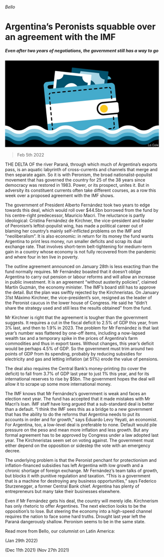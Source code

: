 ###### Bello

# Argentina’s Peronists squabble over an agreement with the IMF 

##### Even after two years of negotiations, the government still has a way to go 

![image](images/20220205_AMD001_0.jpg) 

> Feb 5th 2022 

THE DELTA OF the river Paraná, through which much of Argentina’s exports pass, is an aquatic labyrinth of cross-currents and channels that merge and then separate again. So it is with Peronism, the broad nationalist-populist movement that has governed the country for 25 of the 38 years since democracy was restored in 1983. Power, or its prospect, unites it. But in adversity its constituent currents often take different courses, as a row this week over a proposed agreement with the IMF shows.

The government of President Alberto Fernández took two years to edge towards this deal, which would roll over $44.5bn borrowed from the fund by his centre-right predecessor, Mauricio Macri. The reluctance is partly ideological: Cristina Fernández de Kirchner, the vice-president and leader of Peronism’s leftist-populist wing, has made a political career out of blaming her country’s mainly self-inflicted problems on the IMF and “neoliberalism”. It is also economic: in return for its money the fund wants Argentina to print less money, run smaller deficits and scrap its dual exchange rate. That involves short-term belt-tightening for medium-term gain in a country whose economy is not fully recovered from the pandemic and where four in ten live in poverty.


The outline agreement announced on January 28th is less exacting than the fund normally requires. Mr Fernández boasted that it doesn’t oblige Argentina to carry out pension or labour reforms and will allow an increase in public investment. It is an agreement “without austerity policies”, claimed Martín Guzmán, the economy minister. The IMF’s board still has to approve the detail. But the plan was swiftly rejected by the Kirchneristas. On January 31st Máximo Kirchner, the vice-president’s son, resigned as the leader of the Peronist caucus in the lower house of Congress. He said he “didn’t share the strategy used and still less the results obtained” from the fund.

Mr Kirchner is right that the agreement is tougher than the government suggests. It requires a cut in the fiscal deficit to 2.5% of GDP this year, from 3% last, and then to 1.9% in 2023. The problem for Mr Fernández is that last year’s number was flattered by one-off items, including a now-lapsed wealth tax and a temporary spike in the prices of Argentina’s farm commodities and thus in export taxes. Without changes, this year’s deficit would be perhaps 4.5% of GDP. So the government must trim around two points of GDP from its spending, probably by reducing subsidies for electricity and gas and letting inflation (at 51%) erode the value of pensions.

The deal also requires the Central Bank’s money-printing (to cover the deficit) to fall from 3.7% of GDP last year to just 1% this year, and for its international reserves to rise by $5bn. The government hopes the deal will allow it to scrape up some more international money.

The IMF knows that Mr Fernández’s government is weak and faces an election next year. The fund has accepted that it made mistakes with Mr Macri’s loan. IMF staff have long argued that a sub-standard deal is better than a default. “I think the IMF sees this as a bridge to a new government that has the ability to do the reforms that Argentina needs to put its accounts in order and for growth,” says Eduardo Levy Yeyati, an economist. For Argentina, too, a low-level deal is preferable to none. Default would pile pressure on the peso and mean more inflation and less growth. But any formal agreement has to be approved by Congress under a law adopted last year. The Kirchneristas seem set on voting against. The government must either depend on the opposition or sidestep the vote with an emergency decree.

The underlying problem is that the Peronist penchant for protectionism and inflation-financed subsidies has left Argentina with low growth and a chronic shortage of foreign exchange. Mr Fernández’s team talks of growth, but blocks it with punitive regulation and taxation. “This is a government that is a machine for destroying any business opportunities,” says Federico Sturzenegger, a former Central Bank chief. Argentina has plenty of entrepreneurs but many take their businesses elsewhere.

Even if Mr Fernández gets his deal, the country will merely idle. Kirchnerism has only rhetoric to offer Argentines. The next election looks to be the opposition’s to lose. But steering the economy into a high-speed channel requires the nation to face some hard truths. Drought last year left the Paraná dangerously shallow. Peronism seems to be in the same state.

Read more from Bello, our columnist on Latin America:

 (Jan 29th 2022)

 (Dec 11th 2021) (Nov 27th 2021)


